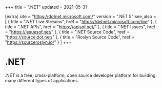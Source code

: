 +++
title = ".NET"
updated = 2021-05-31

[extra]
site = "https://dotnet.microsoft.com/"
version = ".NET 5"
see_also = [
  { title = ".NET Live Streams", href = "https://dotnet.microsoft.com/live" },
  { title = ".NET APIs", href = "https://apisof.net/" },
  { title = ".NET Issues", href = "https://issuesof.net/" },
  { title = ".NET Source Code", href = "https://source.dot.net/" },
  { title = "Roslyn Source Code", href = "https://sourceroslyn.io/" }
]
+++

# .NET
.NET is a free, cross-platform, open source developer platform for building many different types of applications.
